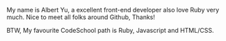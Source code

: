 My name is Albert Yu, a excellent front-end developer also love Ruby
very much. Nice to meet all folks around Github, Thanks!

BTW, My favourite CodeSchool path is Ruby, Javascript and HTML/CSS.
